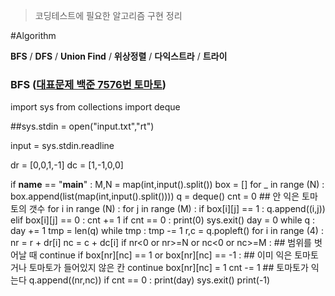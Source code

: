 > 코딩테스트에 필요한 알고리즘 구현 정리

#Algorithm

**BFS** / **DFS** / **Union Find** / **위상정렬** / **다익스트라** / **트라이**

### BFS ([대표문제 백준 7576번 토마토](https://www.acmicpc.net/problem/7576))
  import sys
  from collections import deque

  ##sys.stdin = open("input.txt","rt")

  input = sys.stdin.readline

  dr = [0,0,1,-1]
  dc = [1,-1,0,0]

  if __name__ == "__main__" :
      M,N = map(int,input().split())
      box = []
      for _ in range (N) :
          box.append(list(map(int,input().split())))
      q = deque()
      cnt = 0 ## 안 익은 토마토의 갯수
      for i in range (N) :
          for j in range (M) :
              if box[i][j] == 1 :
                  q.append((i,j))
              elif box[i][j] == 0 :
                  cnt += 1
      if cnt == 0 :
          print(0)
          sys.exit()
      day = 0
      while q :
          day += 1
          tmp = len(q)
          while tmp :
              tmp -= 1
              r,c = q.popleft()
              for i in range (4) :
                  nr = r + dr[i]
                  nc = c + dc[i]
                  if nr<0 or nr>=N or nc<0 or nc>=M : ## 범위를 벗어날 때
                      continue
                  if box[nr][nc] == 1 or box[nr][nc] == -1 : ## 이미 익은 토마토거나 토마토가 들어있지 않은 칸
                      continue
                  box[nr][nc] = 1
                  cnt -= 1  ## 토마토가 익는다
                  q.append((nr,nc))
                  if cnt == 0 :
                      print(day)
                      sys.exit()
      print(-1)



